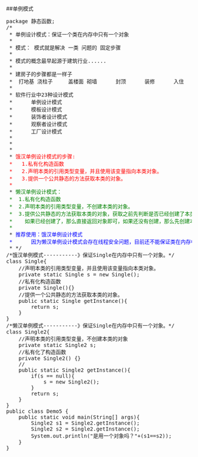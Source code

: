##单例模式
<pre>
package 静态函数;
/*
 * 单例设计模式：保证一个类在内存中只有一个对象
 * 
 * 模式： 模式就是解决 一类 问题的 固定步骤
 * 
 * 模式的概念最早起源于建筑行业......
 * 
 * 建房子的步骤都是一样子
 * 	打地基	浇柱子  	盖楼面	砌墙		封顶		装修		入住
 * 
 * 软件行业中23种设计模式
 * 		单例设计模式
 * 		模板设计模式
 * 		装饰者设计模式	
 * 		观察者设计模式
 * 		工厂设计模式
 * 
 * 
 * 
 *<font color="red"> 饿汉单例设计模式的步骤:
 * 	 1.私有化构造函数
 *	 2.声明本类的引用类型变量，并且使用该变量指向本类对象。
 *   3.提供一个公共静态的方法获取本类的对象。
 *  </font>
 * <font color="green">懒汉单例设计模式：
 * 	1.私有化构造函数
 * 	2.声明本类的引用类型变量，不创建本类的对象。
 *  3.提供公共静态的方法获取本类的对象，获取之前先判断是否已经创建了本类对象
 *    如果已经创建了，那么直接返回对象即可，如果还没有创建，那么先创建本类的对象，然后再返回。
 *  </font>  
 * <font color="blue">推荐使用：饿汉单例设计模式
 * 		因为懒汉单例设计模式会存在线程安全问题，目前还不能保证类在内存中只有一个对象。</font>
 * */
/*饿汉单例模式-----------》保证Single在内存中只有一个对象。*/
class Single{
	//声明本类的引用类型变量，并且使用该变量指向本类对象。
	private static Single s = new Single();
	//私有化构造函数
	private Single(){}
	//提供一个公共静态的方法获取本类的对象。
	public static Single getInstance(){
		return s;
	}
}
/*懒汉单例模式-----------》保证Single在内存中只有一个对象。*/
class Single2{
	//声明本类的引用类型变量，不创建本类的对象
	private static Single2 s;
	//私有化了构造函数
	private Single2() {}
	//
	public static Single2 getInstance(){
		if(s == null){
			s = new Single2();
		}
		return s;
	}
}
public class Demo5 {
	public static void main(String[] args){
		Single2 s1 = Single2.getInstance();
		Single2 s2 = Single2.getInstance();
		System.out.println("是用一个对象吗？"+(s1==s2));
	}
}
	
</pre>